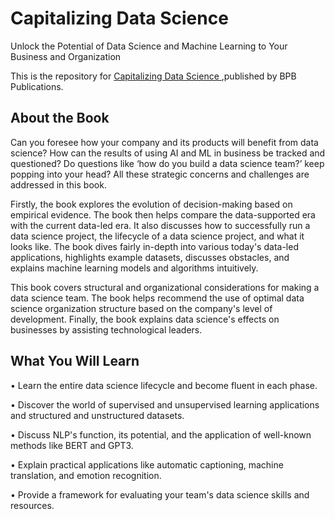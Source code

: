 # Capitalizing Data Science

Unlock the Potential of Data Science and Machine Learning to Your Business and Organization

This is the repository for [Capitalizing Data Science
](https://bpbonline.com/products/capitalizing-data-science),published by BPB Publications. 

## About the Book
Can you foresee how your company and its products will benefit from data science? How can the results of using AI and ML in business be tracked and questioned? Do questions like ‘how do you build a data science team?’ keep popping into your head? 
All these strategic concerns and challenges are addressed in this book.
 
Firstly, the book explores the evolution of decision-making based on empirical evidence. The book then helps compare the data-supported era with the current data-led era. It also discusses how to successfully run a data science project, the lifecycle of a data science project, and what it looks like. The book dives fairly in-depth into various today's data-led applications, highlights example datasets, discusses obstacles, and explains machine learning models and algorithms intuitively.
 
This book covers structural and organizational considerations for making a data science team.  The book helps recommend the use of optimal data science organization structure based on the company's level of development. Finally, the book explains data science's effects on businesses by assisting technological leaders.


## What You Will Learn
•  Learn the entire data science lifecycle and become fluent in each phase.

•  Discover the world of supervised and unsupervised learning applications and structured and unstructured datasets.

•  Discuss NLP's function, its potential, and the application of well-known methods like BERT and GPT3.

•  Explain practical applications like automatic captioning, machine translation, and emotion recognition.

•  Provide a framework for evaluating your team's data science skills and resources.
